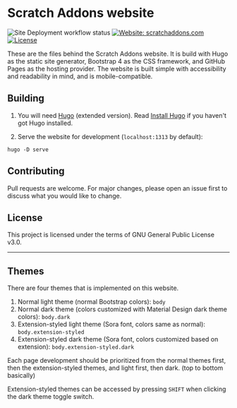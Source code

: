 # Scratch Addons website

![Site Deployment workflow status](https://img.shields.io/github/workflow/status/ScratchAddons/website-v2/Site%20Deployment?label=deploy&style=flat-square) [![Website: scratchaddons.com](https://img.shields.io/badge/website-scratchaddons.com-ff7b26.svg?style=flat-square)](https://scratchaddons.com) [![License](https://img.shields.io/github/license/ScratchAddons/website-v2?style=flat-square)](https://github.com/ScratchAddons/website-v2/blob/master/LICENSE)

These are the files behind the Scratch Addons website. It is build with Hugo as the static site generator, Bootstrap 4 as the CSS framework, and GitHub Pages as the hosting provider. The website is built simple with accessibility and readability in mind, and is mobile-compatible.

## Building

1. You will need [Hugo](https://gohugo.io) (extended version). Read [Install Hugo](https://gohugo.io/getting-started/installing/) if you haven't got Hugo installed.

2. Serve the website for development (`localhost:1313` by default):

```batch
hugo -D serve
```

## Contributing

Pull requests are welcome. For major changes, please open an issue first to discuss what you would like to change.

## License

This project is licensed under the terms of GNU General Public License v3.0.

----

## Themes

There are four themes that is implemented on this website.

1. Normal light theme (normal Bootstrap colors): `body`
2. Normal dark theme (colors customized with Material Design dark theme colors): `body.dark`
3. Extension-styled light theme (Sora font, colors same as normal): `body.extension-styled`
4. Extension-styled dark theme (Sora font, colors customized based on extension): `body.extension-styled.dark`

Each page development should be prioritized from the normal themes first, then the extension-styled themes, and light first, then dark. (top to bottom basically)

Extension-styled themes can be accessed by pressing `SHIFT` when clicking the dark theme toggle switch.
